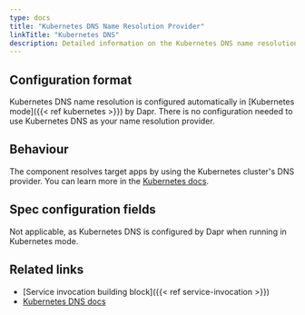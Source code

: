 ```yaml
---
type: docs
title: "Kubernetes DNS Name Resolution Provider"
linkTitle: "Kubernetes DNS"
description: Detailed information on the Kubernetes DNS name resolution component
---
```


## Configuration format

Kubernetes DNS name resolution is configured automatically in [Kubernetes mode]({{< ref kubernetes >}}) by Dapr. There is no configuration needed to use Kubernetes DNS as your name resolution provider.

## Behaviour

The component resolves target apps by using the Kubernetes cluster's DNS provider. You can learn more in the [Kubernetes docs](https://kubernetes.io/docs/concepts/services-networking/dns-pod-service/).

## Spec configuration fields

Not applicable, as Kubernetes DNS is configured by Dapr when running in Kubernetes mode.

## Related links

- [Service invocation building block]({{< ref service-invocation >}})
- [Kubernetes DNS docs](https://kubernetes.io/docs/concepts/services-networking/dns-pod-service/)